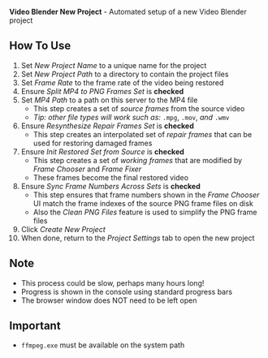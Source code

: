 **Video Blender New Project** - Automated setup of a new Video Blender project

## How To Use

1. Set _New Project Name_ to a unique name for the project
1. Set _New Project Path_ to a directory to contain the project files
1. Set _Frame Rate_ to the frame rate of the video being restored
1. Ensure _Split MP4 to PNG Frames Set_ is **checked**
1. Set _MP4 Path_ to a path on this server to the MP4 file
    - This step creates a set of _source frames_ from the source video
    - _Tip: other file types will work such as:_ `.mpg`, `.mov`, _and_ `.wmv`
1. Ensure _Resynthesize Repair Frames Set_ is **checked**
    - This step creates an interpolated set of _repair frames_ that can be used for restoring damaged frames
1. Ensure _Init Restored Set from Source_ is **checked**
    - This step creates a set of _working frames_ that are modified by _Frame Chooser_ and _Frame Fixer_
    - These frames become the final restored video
1. Ensure _Sync Frame Numbers Across Sets_ is **checked**
    - This step ensures that frame numbers shown in the _Frame Chooser_ UI match the frame indexes of the source PNG frame files on disk
    - Also the _Clean PNG Files_ feature is used to simplify the PNG frame files
1. Click _Create New Project_
1. When done, return to the _Project Settings_ tab to open the new project

## Note
- This process could be slow, perhaps many hours long!
- Progress is shown in the console using standard progress bars
- The browser window does NOT need to be left open

## Important
- `ffmpeg.exe` must be available on the system path
